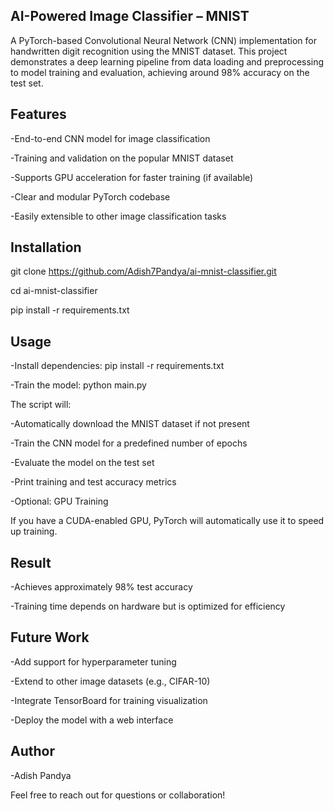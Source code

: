 ## AI-Powered Image Classifier – MNIST

A PyTorch-based Convolutional Neural Network (CNN) implementation for handwritten digit recognition using the MNIST dataset. This project demonstrates a deep learning pipeline from data loading and preprocessing to model training and evaluation, achieving around 98% accuracy on the test set.

## Features

-End-to-end CNN model for image classification

-Training and validation on the popular MNIST dataset

-Supports GPU acceleration for faster training (if available)

-Clear and modular PyTorch codebase

-Easily extensible to other image classification tasks

## Installation

git clone https://github.com/Adish7Pandya/ai-mnist-classifier.git

cd ai-mnist-classifier

pip install -r requirements.txt

## Usage

-Install dependencies:
 pip install -r requirements.txt

-Train the model:
 python main.py

The script will:

-Automatically download the MNIST dataset if not present

-Train the CNN model for a predefined number of epochs

-Evaluate the model on the test set

-Print training and test accuracy metrics

-Optional: GPU Training

 If you have a CUDA-enabled GPU, PyTorch will automatically use it to speed up training.

## Result

-Achieves approximately 98% test accuracy

-Training time depends on hardware but is optimized for efficiency

## Future Work

-Add support for hyperparameter tuning

-Extend to other image datasets (e.g., CIFAR-10)

-Integrate TensorBoard for training visualization

-Deploy the model with a web interface

## Author 

-Adish Pandya

Feel free to reach out for questions or collaboration!

